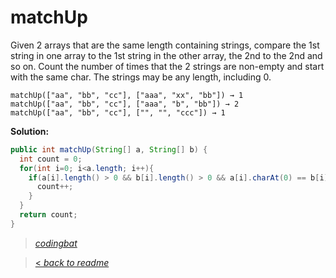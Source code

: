 # matchUp

Given 2 arrays that are the same length containing strings, compare the 1st string in one array to the 1st string in the other array, the 2nd to the 2nd and so on. Count the number of times that the 2 strings are non-empty and start with the same char. The strings may be any length, including 0.

```
matchUp(["aa", "bb", "cc"], ["aaa", "xx", "bb"]) → 1
matchUp(["aa", "bb", "cc"], ["aaa", "b", "bb"]) → 2
matchUp(["aa", "bb", "cc"], ["", "", "ccc"]) → 1
```

**Solution:**

```java
public int matchUp(String[] a, String[] b) {
  int count = 0;
  for(int i=0; i<a.length; i++){
    if(a[i].length() > 0 && b[i].length() > 0 && a[i].charAt(0) == b[i].charAt(0)){
      count++;
    }
  }
  return count;
}
```

> _[codingbat](https://codingbat.com/prob/p139677)_

> [< _back to readme_](FINDREPLACEREADME)